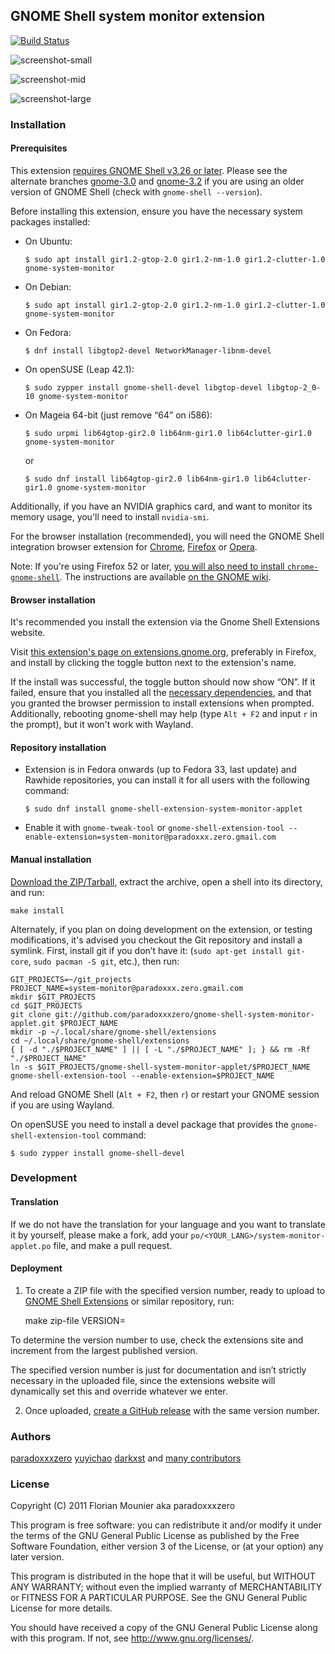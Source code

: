 ## GNOME Shell system monitor extension

[![Build Status](https://img.shields.io/travis/paradoxxxzero/gnome-shell-system-monitor-applet.svg?branch=master)](https://travis-ci.org/paradoxxxzero/gnome-shell-system-monitor-applet)

![screenshot-small](http://i.imgur.com/ka9OA.png)

![screenshot-mid](http://i.imgur.com/mmRTu.png)

![screenshot-large](http://i.imgur.com/X7Sss.png)

### Installation

#### Prerequisites

This extension [requires GNOME Shell v3.26 or later](https://github.com/paradoxxxzero/gnome-shell-system-monitor-applet/blob/master/system-monitor%40paradoxxx.zero.gmail.com/metadata.json#L2).
Please see the alternate branches [gnome-3.0](https://github.com/paradoxxxzero/gnome-shell-system-monitor-applet/tree/gnome-3.0) and [gnome-3.2](https://github.com/paradoxxxzero/gnome-shell-system-monitor-applet/tree/gnome-3.2) if you are using an older version of GNOME Shell (check with `gnome-shell --version`).

Before installing this extension, ensure you have the necessary system packages installed:

* On Ubuntu:

      $ sudo apt install gir1.2-gtop-2.0 gir1.2-nm-1.0 gir1.2-clutter-1.0 gnome-system-monitor
      
* On Debian:

      $ sudo apt install gir1.2-gtop-2.0 gir1.2-nm-1.0 gir1.2-clutter-1.0 gnome-system-monitor

* On Fedora:

      $ dnf install libgtop2-devel NetworkManager-libnm-devel


    
* On openSUSE (Leap 42.1):

      $ sudo zypper install gnome-shell-devel libgtop-devel libgtop-2_0-10 gnome-system-monitor

* On Mageia 64-bit (just remove “64” on i586):

      $ sudo urpmi lib64gtop-gir2.0 lib64nm-gir1.0 lib64clutter-gir1.0 gnome-system-monitor
      
    or
      
      $ sudo dnf install lib64gtop-gir2.0 lib64nm-gir1.0 lib64clutter-gir1.0 gnome-system-monitor
      

Additionally, if you have an NVIDIA graphics card, and want to monitor its memory usage, you'll need to install `nvidia-smi`.

For the browser installation (recommended), you will need the GNOME Shell integration browser extension for
[Chrome](https://chrome.google.com/webstore/detail/gnome-shell-integration/gphhapmejobijbbhgpjhcjognlahblep),
[Firefox](https://addons.mozilla.org/en-US/firefox/addon/gnome-shell-integration/) or
[Opera](https://addons.opera.com/en/extensions/details/gnome-shell-integration/).

Note: If you're using Firefox 52 or later, [you will also need to install `chrome-gnome-shell`](https://blogs.gnome.org/ne0sight/2016/12/25/how-to-install-gnome-shell-extensions-with-firefox-52/).
The instructions are available [on the GNOME wiki](https://wiki.gnome.org/Projects/GnomeShellIntegrationForChrome/Installation#Ubuntu_Linux).

#### Browser installation

It's recommended you install the extension via the Gnome Shell Extensions website.

Visit [this extension's page on extensions.gnome.org](https://extensions.gnome.org/extension/120/system-monitor/),
preferably in Firefox, and install by clicking the toggle button next to the extension's name.

If the install was successful, the toggle button should now show “ON”.
If it failed, ensure that you installed all the [necessary dependencies](#prerequisites),
and that you granted the browser permission to install extensions when prompted.
Additionally, rebooting gnome-shell may help (type `Alt + F2` and input `r` in the prompt), but it won't work with Wayland.

#### Repository installation

* Extension is in Fedora onwards (up to Fedora 33, last update) and Rawhide repositories, you can install it for all users with the following command:

      $ sudo dnf install gnome-shell-extension-system-monitor-applet

* Enable it with `gnome-tweak-tool` or `gnome-shell-extension-tool --enable-extension=system-monitor@paradoxxx.zero.gmail.com`

#### Manual installation

[Download the ZIP/Tarball](https://github.com/paradoxxxzero/gnome-shell-system-monitor-applet/releases),
extract the archive, open a shell into its directory, and run:

    make install

Alternately, if you plan on doing development on the extension, or testing modifications, it's advised you checkout the Git repository and install a symlink. First, install git if you don’t have it: (`sudo apt-get install git-core`, `sudo pacman -S git`, etc.), then run:

    GIT_PROJECTS=~/git_projects
    PROJECT_NAME=system-monitor@paradoxxx.zero.gmail.com
    mkdir $GIT_PROJECTS
    cd $GIT_PROJECTS
    git clone git://github.com/paradoxxxzero/gnome-shell-system-monitor-applet.git $PROJECT_NAME
    mkdir -p ~/.local/share/gnome-shell/extensions
    cd ~/.local/share/gnome-shell/extensions
    { [ -d "./$PROJECT_NAME" ] || [ -L "./$PROJECT_NAME" ]; } && rm -Rf "./$PROJECT_NAME"
    ln -s $GIT_PROJECTS/gnome-shell-system-monitor-applet/$PROJECT_NAME
    gnome-shell-extension-tool --enable-extension=$PROJECT_NAME

And reload GNOME Shell (`Alt + F2`, then `r`) or restart your GNOME session if you are using Wayland.

On openSUSE you need to install a devel package that provides the `gnome-shell-extension-tool` command:

    $ sudo zypper install gnome-shell-devel

### Development

#### Translation

If we do not have the translation for your language and you want to translate it by yourself, please make a fork, add your `po/<YOUR_LANG>/system-monitor-applet.po` file, and make a pull request.

#### Deployment
    
1. To create a ZIP file with the specified version number, ready to upload to [GNOME Shell Extensions](https://extensions.gnome.org/) or similar repository, run:

    make zip-file VERSION=<version>

To determine the version number to use, check the extensions site and increment from the largest published version.

The specified version number is just for documentation and isn’t strictly necessary in the uploaded file, since the extensions website will dynamically set this and override whatever we enter.

2. Once uploaded, [create a GitHub release](https://github.com/paradoxxxzero/gnome-shell-system-monitor-applet/releases) with the same version number.

### Authors

[paradoxxxzero](https://github.com/paradoxxxzero)
[yuyichao](https://github.com/yuyichao)
[darkxst](https://github.com/darkxst)
and [many contributors](https://github.com/paradoxxxzero/gnome-shell-system-monitor-applet/contributors)

### License

Copyright (C) 2011 Florian Mounier aka paradoxxxzero

This program is free software: you can redistribute it and/or modify
it under the terms of the GNU General Public License as published by
the Free Software Foundation, either version 3 of the License, or
(at your option) any later version.

This program is distributed in the hope that it will be useful,
but WITHOUT ANY WARRANTY; without even the implied warranty of
MERCHANTABILITY or FITNESS FOR A PARTICULAR PURPOSE.  See the
GNU General Public License for more details.

You should have received a copy of the GNU General Public License
along with this program.  If not, see <http://www.gnu.org/licenses/>.
